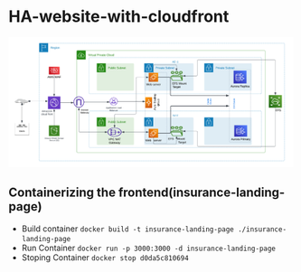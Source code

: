 # HA-website-with-cloudfront
![Infastructure design](https://github.com/PHIDELIST/HA-website-with-cloudfront/blob/main/design/HA-WebApp.png)
## Containerizing the frontend(insurance-landing-page)
+ Build container ```docker build -t insurance-landing-page ./insurance-landing-page```
+ Run Container ```docker run -p 3000:3000 -d insurance-landing-page```
+ Stoping Container ```docker stop d0da5c810694```
